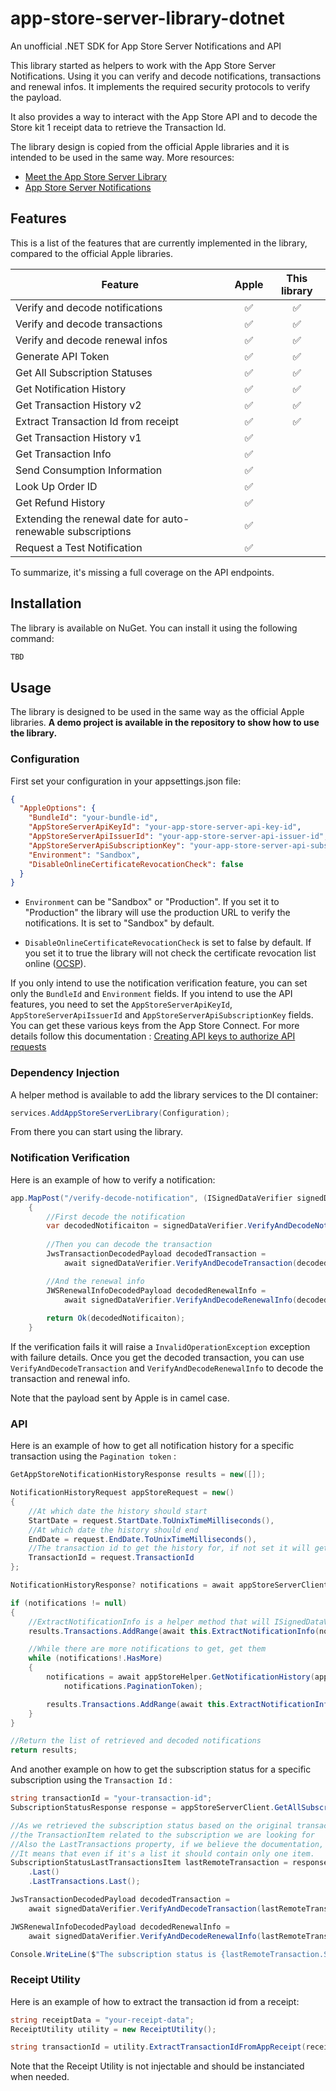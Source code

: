 # app-store-server-library-dotnet
An unofficial .NET SDK for App Store Server Notifications and API

This library started as helpers to work with the App Store Server Notifications. Using it you can verify and decode notifications, transactions and renewal infos. It implements the required security protocols to verify the payload.

It also provides a way to interact with the App Store API and to decode the Store kit 1 receipt data to retrieve the Transaction Id.

The library design is copied from the official Apple libraries and it is intended to be used in the same way.
More resources:
* [Meet the App Store Server Library](https://developer.apple.com/videos/play/wwdc2023/10143/)
* [App Store Server Notifications](https://developer.apple.com/documentation/appstoreservernotifications)

## Features 
This is a list of the features that are currently implemented in the library, compared to the official Apple libraries.

| Feature                             | Apple  | This library |
|-------------------------------------|:------:|:--------:|
| Verify and decode notifications     |   ✅    |      ✅   |
| Verify and decode transactions      |   ✅    |      ✅   |
| Verify and decode renewal infos     |   ✅    |      ✅   |
| Generate API Token                  |   ✅    |      ✅   |
| Get All Subscription Statuses       |   ✅    |      ✅   |
| Get Notification History            |   ✅    |      ✅   |
| Get Transaction History v2          |   ✅    |      ✅   |
| Extract Transaction Id from receipt |   ✅    |      ✅   |
| Get Transaction History v1          |   ✅    |          |
| Get Transaction Info                |   ✅    |          | 
| Send Consumption Information        |   ✅    |          |
| Look Up Order ID                    |   ✅    |          |
| Get Refund History                  |   ✅    |          |
| Extending the renewal date for auto-renewable subscriptions |   ✅    |          |
| Request a Test Notification         |   ✅    |          |

To summarize, it's missing a full coverage on the API endpoints.

## Installation
The library is available on NuGet. You can install it using the following command:
```bash
TBD
```

## Usage
The library is designed to be used in the same way as the official Apple libraries.
**A demo project is available in the repository to show how to use the library.**

### Configuration
First set your configuration in your appsettings.json file:
```json
{
  "AppleOptions": {
    "BundleId": "your-bundle-id",
    "AppStoreServerApiKeyId": "your-app-store-server-api-key-id",
    "AppStoreServerApiIssuerId": "your-app-store-server-api-issuer-id",
    "AppStoreServerApiSubscriptionKey": "your-app-store-server-api-subscription-key",
    "Environment": "Sandbox",
    "DisableOnlineCertificateRevocationCheck": false
  }
}
```

- `Environment` can be "Sandbox" or "Production". If you set it to "Production" the library will use the production URL to verify the notifications. It is set to "Sandbox" by default.

- `DisableOnlineCertificateRevocationCheck` is set to false by default. If you set it to true the library will not check the certificate revocation list online ([OCSP](https://en.wikipedia.org/wiki/Online_Certificate_Status_Protocol)).

If you only intend to use the notification verification feature, you can set only the `BundleId` and `Environment` fields.
If you intend to use the API features, you need to set the `AppStoreServerApiKeyId`, `AppStoreServerApiIssuerId` and `AppStoreServerApiSubscriptionKey` fields. You can get these various keys from the App Store Connect. For more details follow this documentation : [Creating API keys to authorize API requests](https://developer.apple.com/documentation/appstoreserverapi/creating_api_keys_to_authorize_api_requests)

### Dependency Injection

A helper method is available to add the library services to the DI container:
```csharp
services.AddAppStoreServerLibrary(Configuration);
```

From there you can start using the library.

### Notification Verification
Here is an example of how to verify a notification:
```csharp
app.MapPost("/verify-decode-notification", (ISignedDataVerifier signedDataVerifier, DecodePayloadRequest request) =>
    {
        //First decode the notification
        var decodedNotificaiton = signedDataVerifier.VerifyAndDecodeNotification(request.Payload);
        
        //Then you can decode the transaction
        JwsTransactionDecodedPayload decodedTransaction =
            await signedDataVerifier.VerifyAndDecodeTransaction(decodedNotificaiton.SignedTransactionInfo!);

        //And the renewal info
        JWSRenewalInfoDecodedPayload decodedRenewalInfo =
            await signedDataVerifier.VerifyAndDecodeRenewalInfo(decodedNotificaiton.SignedRenewalInfo!);
        
        return Ok(decodedNotificaiton);
    }
```

If the verification fails it will raise a `InvalidOperationException` exception with failure details.
Once you get the decoded transaction, you can use `VerifyAndDecodeTransaction` and `VerifyAndDecodeRenewalInfo` to decode the transaction and renewal info.

Note that the payload sent by Apple is in camel case.


### API
Here is an example of how to get all notification history for a specific transaction using the `Pagination token` : 

```csharp
GetAppStoreNotificationHistoryResponse results = new([]);

NotificationHistoryRequest appStoreRequest = new()
{
    //At which date the history should start
    StartDate = request.StartDate.ToUnixTimeMilliseconds(),
    //At which date the history should end
    EndDate = request.EndDate.ToUnixTimeMilliseconds(),
    //The transaction id to get the history for, if not set it will get all the history
    TransactionId = request.TransactionId
};

NotificationHistoryResponse? notifications = await appStoreServerClient.GetNotificationHistory(appStoreRequest);

if (notifications != null)
{
    //ExtractNotificationInfo is a helper method that will ISignedDataVerifier.VerifyAndDecodeNotification for each notification and extract any required info
    results.Transactions.AddRange(await this.ExtractNotificationInfo(notifications));

    //While there are more notifications to get, get them
    while (notifications!.HasMore)
    {
        notifications = await appStoreHelper.GetNotificationHistory(appStoreRequest,
            notifications.PaginationToken);

        results.Transactions.AddRange(await this.ExtractNotificationInfo(notifications!));
    }
}

//Return the list of retrieved and decoded notifications
return results;
```

And another example on how to get the subscription status for a specific subscription using the `Transaction Id` :

```csharp
string transactionId = "your-transaction-id";
SubscriptionStatusResponse response = appStoreServerClient.GetAllSubscriptionStatuses(transactionId);

//As we retrieved the subscription status based on the original transaction id, the response already contains only
//the TransactionItem related to the subscription we are looking for
//Also the LastTransactions property, if we believe the documentation, only contains the most recent transaction.
//It means that even if it's a list it should contain only one item.
SubscriptionStatusLastTransactionsItem lastRemoteTransaction = response.data
    .Last()
    .LastTransactions.Last();

JwsTransactionDecodedPayload decodedTransaction =
    await signedDataVerifier.VerifyAndDecodeTransaction(lastRemoteTransaction.SignedTransactionInfo!);

JWSRenewalInfoDecodedPayload decodedRenewalInfo =
    await signedDataVerifier.VerifyAndDecodeRenewalInfo(lastRemoteTransaction.SignedRenewalInfo!);

Console.WriteLine($"The subscription status is {lastRemoteTransaction.Status} for transaction Id {decodedTransaction.TransactionId}");
```
### Receipt Utility
Here is an example of how to extract the transaction id from a receipt:

```csharp
string receiptData = "your-receipt-data";
ReceiptUtility utility = new ReceiptUtility();

string transactionId = utility.ExtractTransactionIdFromAppReceipt(receiptData);
```

Note that the Receipt Utility is not injectable and should be instanciated when needed.